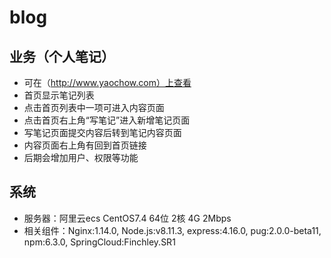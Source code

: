 # blog
## 业务（个人笔记）
* 可在（http://www.yaochow.com）上查看
* 首页显示笔记列表 
* 点击首页列表中一项可进入内容页面
* 点击首页右上角“写笔记”进入新增笔记页面
* 写笔记页面提交内容后转到笔记内容页面
* 内容页面右上角有回到首页链接
* 后期会增加用户、权限等功能
## 系统
* 服务器：阿里云ecs CentOS7.4 64位 2核 4G 2Mbps
* 相关组件：Nginx:1.14.0, Node.js:v8.11.3, express:4.16.0, pug:2.0.0-beta11, npm:6.3.0, SpringCloud:Finchley.SR1
